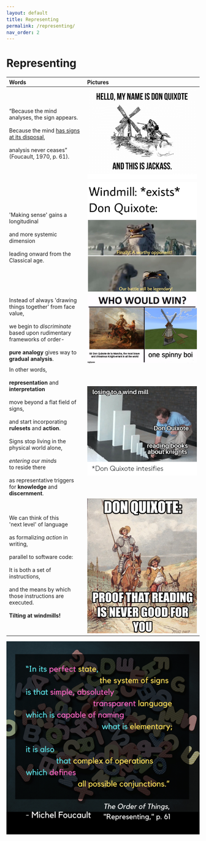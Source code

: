 ```yaml
---
layout: default
title: Representing
permalink: /representing/
nav_order: 2
---
```


# Representing

| Words | Pictures |
|:---------------------------------|:------------------------------------------------------|
| “Because the mind analyses, the sign appears. <br> <br> Because the mind [has signs at its disposal](https://en.wikipedia.org/wiki/Signified_and_signifier), <br> <br> analysis never ceases” (Foucault, 1970, p. 61). | ![Don Quixote meme](../memes/donquixotememe3.png) | 
|'Making sense' gains a longitudinal <br> <br> and more systemic dimension <br> <br> leading onward from the Classical age. | ![Don Quixote meme](../memes/donquixotememe1.jpg) | 
|Instead of always 'drawing things together' from face value, <br> <br> we begin to *discriminate* based upon rudimentary frameworks of order- <br> <br> **pure analogy** gives way to **gradual analysis**. | ![Don Quixote meme](../memes/donquixotememe4.jpg) |
| In other words, <br> <br> **representation** and **interpretation** <br> <br> move beyond a flat field of signs, <br> <br> and start incorporating **rulesets** and **action**. <br> <br> Signs stop living in the physical world alone, <br> <br> *entering our minds* <br> to reside there <br> <br> as representative triggers <br> for **knowledge** and **discernment**. | ![Don Quixote meme](../memes/donquixotememe5.png) |
| We can think of this <br> 'next level' of language <br> <br> as formalizing *action* in writing, <br> <br> parallel to software code: <br> <br> It is both a set of instructions, <br> <br> and the means by which <br> those instructions are executed. <br> <br> **Tilting at windmills!** | ![Don Quixote meme](../memes/donquixotememe2.png) |

![Representing](../graphics/toot_representing_graphic2.png)